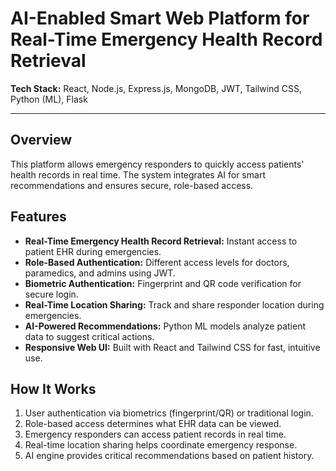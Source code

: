 # AI-Enabled Smart Web Platform for Real-Time Emergency Health Record Retrieval

**Tech Stack:** React, Node.js, Express.js, MongoDB, JWT, Tailwind CSS, Python (ML), Flask  

---

## Overview
This platform allows emergency responders to quickly access patients' health records in real time. The system integrates AI for smart recommendations and ensures secure, role-based access.

## Features
- **Real-Time Emergency Health Record Retrieval:** Instant access to patient EHR during emergencies.  
- **Role-Based Authentication:** Different access levels for doctors, paramedics, and admins using JWT.  
- **Biometric Authentication:** Fingerprint and QR code verification for secure login.  
- **Real-Time Location Sharing:** Track and share responder location during emergencies.  
- **AI-Powered Recommendations:** Python ML models analyze patient data to suggest critical actions.  
- **Responsive Web UI:** Built with React and Tailwind CSS for fast, intuitive use.  

## How It Works
1. User authentication via biometrics (fingerprint/QR) or traditional login.  
2. Role-based access determines what EHR data can be viewed.  
3. Emergency responders can access patient records in real time.  
4. Real-time location sharing helps coordinate emergency response.  
5. AI engine provides critical recommendations based on patient history.  


